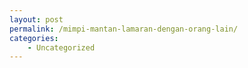 ```yaml
---
layout: post
permalink: /mimpi-mantan-lamaran-dengan-orang-lain/
categories:
    - Uncategorized
---
```


